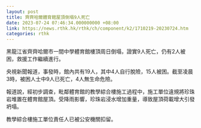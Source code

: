 ```yaml
---
layout: post
title: 齊齊哈爾體育館屋頂倒塌9人死亡
date: 2023-07-24 07:46:34.000000000 +08:00
link: https://news.rthk.hk/rthk/ch/component/k2/1710219-20230724.htm
categories: rthk
---
```


黑龍江省齊齊哈爾市一間中學體育館樓頂周日倒塌，證實9人死亡，仍有2人被困，救援工作繼續進行。

央視新聞報道，事發時，館內共有19人，其中4人自行脫險，15人被困。截至凌晨3時，被困人士中9人已死亡，4人無生命危險。

報道說，經初步調查，毗鄰體育館的教學綜合樓施工過程中，施工單位違規將珍珠岩堆置在體育館屋頂。受降雨影響，珍珠岩浸水增加重量，導致屋頂荷載增大引發坍塌。

教學綜合樓施工單位責任人已被公安機關扣留。
